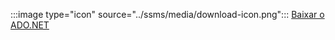 :::image type="icon" source="../ssms/media/download-icon.png"::: [Baixar o ADO.NET](../connect/sql-connection-libraries.md#anchor-20-drivers-relational-access)
